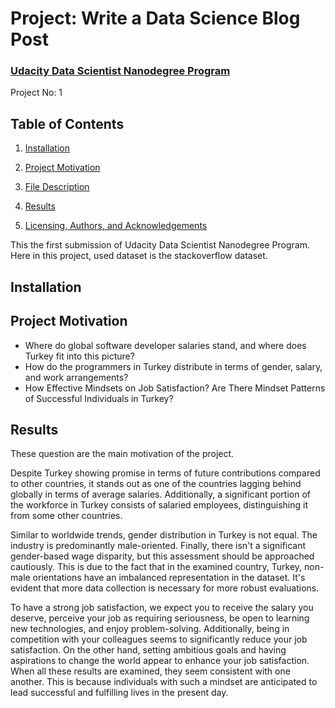 <h1 align="left">Project: Write a Data Science Blog Post</h1>
<h3 align="left"><a href='https://www.udacity.com/course/data-scientist-nanodegree--nd025'>Udacity Data Scientist Nanodegree Program</a></h3>
Project No: 1


## Table of Contents

1. [Installation](#installation)
2. [Project Motivation](#motivation)

4. [File Description](#files)
  
5. [Results](#results)
6. [Licensing, Authors, and Acknowledgements](#licensing)
  
This the first submission of Udacity Data Scientist Nanodegree Program. Here in this project, used dataset is the stackoverflow dataset.

## Installation <a name="installation"></a>

## Project Motivation <a name="motivation"></a>
* Where do global software developer salaries stand, and where does Turkey fit into this picture?
* How do the programmers in Turkey distribute in terms of gender, salary, and work arrangements?
* How Effective Mindsets on Job Satisfaction? Are There Mindset Patterns of Successful Individuals in Turkey?

## Results <a name="results"></a>
These question are the main motivation of the project.

Despite Turkey showing promise in terms of future contributions compared to other countries, it stands out as one of the countries lagging behind globally in terms of average salaries. Additionally, a significant portion of the workforce in Turkey consists of salaried employees, distinguishing it from some other countries.

Similar to worldwide trends, gender distribution in Turkey is not equal. The industry is predominantly male-oriented. Finally, there isn't a significant gender-based wage disparity, but this assessment should be approached cautiously. This is due to the fact that in the examined country, Turkey, non-male orientations have an imbalanced representation in the dataset. It's evident that more data collection is necessary for more robust evaluations.

To have a strong job satisfaction, we expect you to receive the salary you deserve, perceive your job as requiring seriousness, be open to learning new technologies, and enjoy problem-solving. Additionally, being in competition with your colleagues seems to significantly reduce your job satisfaction. On the other hand, setting ambitious goals and having aspirations to change the world appear to enhance your job satisfaction. When all these results are examined, they seem consistent with one another. This is because individuals with such a mindset are anticipated to lead successful and fulfilling lives in the present day.
